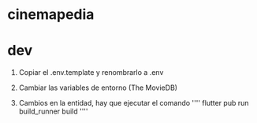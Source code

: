# cinemapedia

# dev

1. Copiar el .env.template y renombrarlo a .env
2. Cambiar las variables de entorno (The MovieDB)

3. Cambios en la entidad, hay que ejecutar el comando
''''
flutter pub run build_runner build
''''
